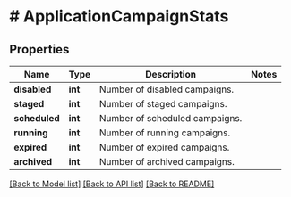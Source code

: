 # # ApplicationCampaignStats

## Properties

Name | Type | Description | Notes
------------ | ------------- | ------------- | -------------
**disabled** | **int** | Number of disabled campaigns. | 
**staged** | **int** | Number of staged campaigns. | 
**scheduled** | **int** | Number of scheduled campaigns. | 
**running** | **int** | Number of running campaigns. | 
**expired** | **int** | Number of expired campaigns. | 
**archived** | **int** | Number of archived campaigns. | 

[[Back to Model list]](../../README.md#documentation-for-models) [[Back to API list]](../../README.md#documentation-for-api-endpoints) [[Back to README]](../../README.md)


